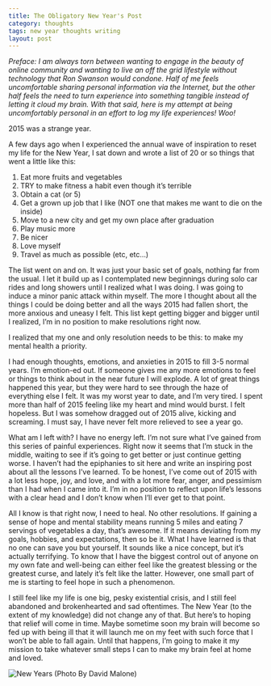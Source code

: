 ```yaml
---
title: The Obligatory New Year's Post
category: thoughts
tags: new year thoughts writing
layout: post
---
```


_Preface: I am always torn between wanting to engage in the beauty of online community and wanting to live an off the grid lifestyle without technology that Ron Swanson would condone. Half of me feels uncomfortable sharing personal information via the Internet, but the other half feels the need to turn experience into something tangible instead of letting it cloud my brain. With that said, here is my attempt at being uncomfortably personal in an effort to log my life experiences! Woo!_

2015 was a strange year.

A few days ago when I experienced the annual wave of inspiration to reset my life for the New Year, I sat down and wrote a list of 20 or so things that went a little like this:

1. Eat more fruits and vegetables
2. TRY to make fitness a habit even though it’s terrible
3. Obtain a cat (or 5)
4. Get a grown up job that I like (NOT one that makes me want to die on the inside)
5. Move to a new city and get my own place after graduation
6. Play music more
7. Be nicer
8. Love myself
9. Travel as much as possible
(etc, etc…)

The list went on and on. It was just your basic set of goals, nothing far from the usual. I let it build up as I contemplated new beginnings during solo car rides and long showers until I realized what I was doing. I was going to induce a minor panic attack within myself. The more I thought about all the things I could be doing better and all the ways 2015 had fallen short, the more anxious and uneasy I felt. This list kept getting bigger and bigger until I realized, I’m in no position to make resolutions right now.

I realized that my one and only resolution needs to be this: to make my mental health a priority.

I had enough thoughts, emotions, and anxieties in 2015 to fill 3-5 normal years. I’m emotion-ed out. If someone gives me any more emotions to feel or things to think about in the near future I will explode.  A lot of great things happened this year, but they were hard to see through the haze of everything else I felt. It was my worst year to date, and I’m very tired. I spent more than half of 2015 feeling like my heart and mind would burst. I felt hopeless. But I was somehow dragged out of 2015 alive, kicking and screaming. I must say, I have never felt more relieved to see a year go.

What am I left with? I have no energy left. I’m not sure what I’ve gained from this series of painful experiences. Right now it seems that I’m stuck in the middle, waiting to see if it’s going to get better or just continue getting worse. I haven’t had the epiphanies to sit here and write an inspiring post about all the lessons I’ve learned. To be honest, I’ve come out of 2015 with a lot less hope, joy, and love, and with a lot more fear, anger, and pessimism than I had when I came into it. I’m in no position to reflect upon life’s lessons with a clear head and I don’t know when I’ll ever get to that point.

All I know is that right now, I need to heal. No other resolutions. If gaining a sense of hope and mental stability means running 5 miles and eating 7 servings of vegetables a day, that’s awesome. If it means deviating from my goals, hobbies, and expectations, then so be it. What I have learned is that no one can save you but yourself. It sounds like a nice concept, but it’s actually terrifying. To know that I have the biggest control out of anyone on my own fate and well-being can either feel like the greatest blessing or the greatest curse, and lately it’s felt like the latter. However, one small part of me is starting to feel hope in such a phenomenon.

I still feel like my life is one big, pesky existential crisis, and I still feel abandoned and brokenhearted and sad oftentimes. The New Year (to the extent of my knowledge) did not change any of that. But here’s to hoping that relief will come in time. Maybe sometime soon my brain will become so fed up with being ill that it will launch me on my feet with such force that I won’t be able to fall again. Until that happens, I’m going to make it my mission to take whatever small steps I can to make my brain feel at home and loved.

![New Years](https://baileycmiller.github.io/blog/assets/IMG_7685.jpg)
(Photo By David Malone)
